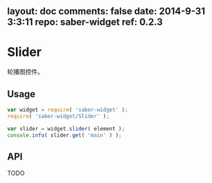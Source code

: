 layout: doc
comments: false
date: 2014-9-31 3:3:11
repo: saber-widget
ref: 0.2.3
---

# Slider

轮播图控件。


## Usage

``` javascript
var widget = require( 'saber-widget' );
require( 'saber-widget/Slider' );

var slider = widget.slider( element );
console.info( slider.get( 'main' ) );
```

## API

TODO

